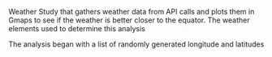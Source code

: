 Weather Study that gathers weather data from API calls and plots them in Gmaps to see if the weather is better closer to the equator.  The weather elements used to determine this analysis 

The analysis began with a list of randomly generated longitude and latitudes  
